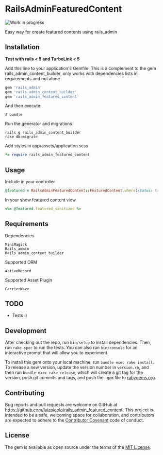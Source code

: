 # RailsAdminFeaturedContent

![Work in progress](http://messages.hellobits.com/warning.svg?message=Work%20in%20progress)

Easy way for create featured contents using rails_admin

## Installation

**Test with rails < 5 and TurboLink < 5**

Add this line to your application's Gemfile:
This is a complement to the gem rails_admin_content_builder, only works with dependencies lists in requirements and not alone

```ruby
gem 'rails_admin'
gem 'rails_admin_content_builder'
gem 'rails_admin_featured_content'
```

And then execute:

    $ bundle

Run the generator and migrations

    rails g rails_admin_content_builder
    rake db:migrate

Add styles in app/assets/application.scss

```ruby
*= require rails_admin_featured_content
```

## Usage

Include in your controller

```ruby
@featured = RailsAdminFeaturedContent::FeaturedContent.where(status: true).first
```

In your show featured content view

```ruby
<%= @featured.featured_sanitized %>
```

## Requirements

Dependencies

    MiniMagick
    Rails_admin
    Rails_admin_content_builder

Supported ORM

    ActiveRecord

Supported Asset Plugin

    CarrierWave


## TODO

 - Tests :)

## Development

After checking out the repo, run `bin/setup` to install dependencies. Then, run `rake spec` to run the tests. You can also run `bin/console` for an interactive prompt that will allow you to experiment.

To install this gem onto your local machine, run `bundle exec rake install`. To release a new version, update the version number in `version.rb`, and then run `bundle exec rake release`, which will create a git tag for the version, push git commits and tags, and push the `.gem` file to [rubygems.org](https://rubygems.org).

## Contributing

Bug reports and pull requests are welcome on GitHub at https://github.com/luizpicolo/rails_admin_featured_content. This project is intended to be a safe, welcoming space for collaboration, and contributors are expected to adhere to the [Contributor Covenant](http://contributor-covenant.org) code of conduct.


## License

The gem is available as open source under the terms of the [MIT License](http://opensource.org/licenses/MIT).

